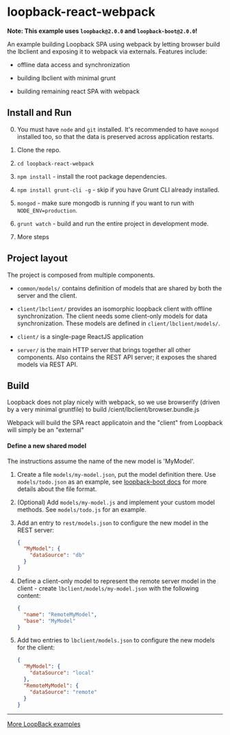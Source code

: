 # loopback-react-webpack

**Note: This example uses `loopback@2.0.0` and `loopback-boot@2.0.0`!**

An example building Loopback SPA using webpack by letting browser build the
lbclient and exposing it to webpack via externals.  Features include:

 - offline data access and synchronization

 - building lbclient with minimal grunt

 - building remaining react SPA with webpack

## Install and Run

0. You must have `node` and `git` installed. It's recommended to have `mongod`
   installed too, so that the data is preserved across application restarts.

1. Clone the repo.

2. `cd loopback-react-webpack`

3. `npm install` - install the root package dependencies.

4. `npm install grunt-cli -g` - skip if you have Grunt CLI already installed.

5. `mongod` - make sure mongodb is running if you want to run with
`NODE_ENV=production`.

6. `grunt watch` - build and run the entire project in development mode.

7.  More steps

## Project layout

The project is composed from multiple components.

 - `common/models/` contains definition of models that are shared by both the server
  and the client.

 - `client/lbclient/` provides an isomorphic loopback client with offline synchronization.
  The client needs some client-only models for data synchronization. These
  models are defined in `client/lbclient/models/`.

 - `client/` is a single-page ReactJS application

 - `server/` is the main HTTP server that brings together all other components.
  Also сontains the REST API server; it exposes the shared models via
  REST API.

## Build

Loopback does not play nicely with webpack, so we use browserify (driven by a very
  minimal gruntfile) to build /cient/lbclient/browser.bundle.js

Webpack will build the SPA react applicatoin and the "client" from Loopback
will simply be an "external"


#### Define a new shared model

The instructions assume the name of the new model is 'MyModel'.

 1. Create a file `models/my-model.json`, put the model definition there.
  Use `models/todo.json` as an example, see
  [loopback-boot docs](http://apidocs.strongloop.com/loopback-boot) for
  more details about the file format.

 2. (Optional) Add `models/my-model.js` and implement your custom model
  methods. See `models/todo.js` for an example.

 3. Add an entry to `rest/models.json` to configure the new model in the REST
  server:

    ```json
    {
      "MyModel": {
        "dataSource": "db"
      }
    }
    ```

 4. Define a client-only model to represent the remote server model in the
  client - create `lbclient/models/my-model.json` with the following content:

    ```json
    {
      "name": "RemoteMyModel",
      "base": "MyModel"
    }
    ```

 5. Add two entries to `lbclient/models.json` to configure the new models
  for the client:

    ```json
    {
      "MyModel": {
        "dataSource": "local"
      },
      "RemoteMyModel": {
        "dataSource": "remote"
      }
    }
    ```



---

[More LoopBack examples](https://github.com/strongloop/loopback-example)
